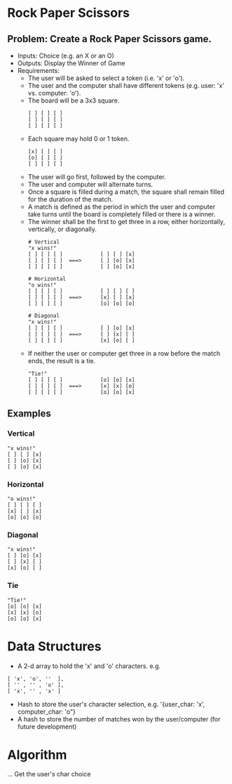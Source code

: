# Rock Paper Scissors 

## Problem: Create a Rock Paper Scissors game. 
- Inputs: Choice (e.g. an X or an O) 
- Outputs: Display the Winner of Game
- Requirements: 
  - The user will be asked to select a token (i.e. 'x' or 'o'). 
  - The user and the computer shall have different tokens (e.g. user: 'x' vs. computer: 'o'). 
  - The board will be a 3x3 square.
    ```
    [ ] [ ] [ ]    
    [ ] [ ] [ ]    
    [ ] [ ] [ ]   
    ``` 
  - Each square may hold 0 or 1 token. 
      ```
    [x] [ ] [ ] 
    [o] [ ] [ ] 
    [ ] [ ] [ ]
    ``` 
  - The user will go first, followed by the computer.
  - The user and computer will alternate turns.  
  - Once a square is filled during a match, the square shall remain filled for the duration of the match. 
  - A match is defined as the period in which the user and computer take turns until the board is completely filled or there is a winner.  
  - The winner shall be the first to get three in a row, either horizontally, vertically, or diagonally. 
    ```
    # Vertical 
    "x wins!" 
    [ ] [ ] [ ]            [ ] [ ] [x]  
    [ ] [ ] [ ]  ===>      [ ] [o] [x]  
    [ ] [ ] [ ]            [ ] [o] [x] 
    ``` 
    ```
    # Horizontal 
    "o wins!" 
    [ ] [ ] [ ]            [ ] [ ] [ ]  
    [ ] [ ] [ ]  ===>      [x] [ ] [x]  
    [ ] [ ] [ ]            [o] [o] [o] 
    ``` 
    ```
    # Diagonal
    "x wins!" 
    [ ] [ ] [ ]            [ ] [o] [x]  
    [ ] [ ] [ ]  ===>      [ ] [x] [ ]  
    [ ] [ ] [ ]            [x] [o] [ ] 
    ``` 
  - If neither the user or computer get three in a row before the match ends, the result is a tie. 
    ```
    "Tie!" 
    [ ] [ ] [ ]            [o] [o] [x]  
    [ ] [ ] [ ]  ===>      [x] [x] [o]  
    [ ] [ ] [ ]            [o] [o] [x] 
    ``` 


## Examples 


### Vertical 
```
"x wins!" 
[ ] [ ] [x]  
[ ] [o] [x]  
[ ] [o] [x] 
```

### Horizontal 
```
"o wins!"
[ ] [ ] [ ]  
[x] [ ] [x] 
[o] [o] [o] 
```

### Diagonal
```
"x wins!" 
[ ] [o] [x]  
[ ] [x] [ ]  
[x] [o] [ ] 
```

### Tie  
```
"Tie!" 
[o] [o] [x]  
[x] [x] [o]  
[o] [o] [x] 
``` 

# Data Structures 

- A 2-d array to hold the 'x' and 'o' characters. e.g.

```
[ 'x', 'o', ''  ],
[ '' , '' , 'o' ],
[ 'x', '' , 'x' ]
```

- Hash to store the user's character selection, e.g. '{user_char: 'x', computer_char: 'o"} 
- A hash to store the number of matches won by the user/computer (for future development) 

# Algorithm 

... Get the user's char choice 